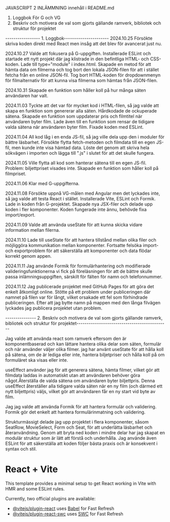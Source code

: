 JAVASCRIPT 2 INLÄMMNING
innehåll i README.md
1. Loggbok För G och VG
2. Beskriv och motivera de val som gjorts gällande ramverk, bibliotek och struktur för projektet


----------------- 1. Loggbok----------------------
2024.10.25
Försökte skriva koden direkt med React men insåg att det blev för avancerat just nu.

2024.10.27
Valde att fokusera på G-uppgiften.
Installerade ESLint och startade ett nytt projekt där jag klistrade in den befintliga HTML- och CSS-koden.
Lade till type="module" i index.html.
Skapade en metod för att hämta data om filmerna och tog bort den lokala JSON-filen för att i stället fetcha från en online JSON-fil.
Tog bort HTML-koden för dropdownmenyn för filmalternativ för att kunna visa filmerna som hämtas från JSON-filen.

2024.10.31
Skapade en funktion som håller koll på hur många säten användaren har valt.

2024.11.03
Tyckte att det var för mycket kod i HTML-filen, så jag valde att skapa en funktion som genererar alla säten.
Hårdkodade de ockuperade sätena.
Skapade en funktion som uppdaterar pris och filmtitel när användaren byter film.
Lade även till en funktion som rensar de tidigare valda sätena när användaren byter film.
Fixade koden med ESLint.

2024.11.04
All kod låg i en enda JS-fil, så jag ville dela upp den i moduler för bättre läsbarhet.
Försökte flytta fetch-metoden och filmdata till en egen JS-fil, men kunde inte visa hämtad data.
Löste det genom att skriva hela sökvägen i importen och lägga till ".js" i slutet för att det skulle fungera.

2024.11.05
Ville flytta all kod som hanterar sätena till en egen JS-fil.
Problem: biljettpriset visades inte.
Skapade en funktion som håller koll på filmpriset.

2024.11.06
Klar med G-uppgifterna.

2024.11.08
Försökte uppnå VG-målen med Angular men det lyckades inte, så jag valde att testa React i stället.
Installerade Vite, ESLint och Formik.
Lade in koden från G-projektet.
Skapade nya JSX-filer och delade upp koden i fler komponenter.
Koden fungerade inte ännu, behövde fixa import/export.

2024.11.09
Valde att använda useState för att kunna skicka vidare information mellan filerna.

2024.11.10
Lade till useState för att hantera tillstånd mellan olika filer och möjliggöra kommunikation mellan komponenter.
Fortsatte felsöka import- och exportproblem för att säkerställa att komponenter och data flödar korrekt genom appen.

2024.11.11
Jag använde Formik för formulärhantering och modifierade valideringsfunktionerna vi fick på föreläsningen för att de bättre skulle passa inlämningsuppgiften, särskilt för fälten för namn och telefonnummer.

2024.11.12
Jag publicerade projektet med GitHub Pages för att göra det enkelt åtkomligt online. Stötte på ett problem under publiceringen där namnet på filen var för långt, vilket orsakade ett fel som förhindrade publiceringen. Efter att jag bytte namn på mappen med den långa filvägen lyckades jag publicera projektet utan problem.

--------------- 2. Beskriv och motivera de val som gjorts gällande ramverk, bibliotek och struktur för projektet---------------------------------------------

Jag valde att använda react som ramverk eftersom den är komponentbaserad och kan lättare hantera olika delar som säten, formulär och när använder väljer olika filmer. jag har använt useState för att hålla koll på sätena, om de är lediga eller inte, hantera biljetpriser och hålla koll på om formuläret ska visas eller inte. 

useEffect använder jag för att generera sätena, hämta filmer, vilket gör att filmdata laddas in automatiskt utan att användaren behöver göra något.Återställa de valda sätena om användaren byter biljettpris. Denna useEffect återställer alla tidigare valda säten när en ny film (och därmed ett nytt biljettpris) väljs, vilket gör att användaren får en ny start vid byte av film.


Jag jag valde att använda Formik för att hantera formulär och validering. Formik gör det enkelt att hantera formulärinmatning och validering. 

Strukturmässigt delade jag upp projektet i flera komponenter, såsom SeatRow, MovieSelect, Form och Seat, för att underlätta läsbarhet och återanvändning. Genom att bryta ned koden i mindre delar har jag skapat en modulär struktur som är lätt att förstå och underhålla. Jag använde även ESLint för att säkerställa att koden följer bästa praxis och är konsekvent i syntax och stil.











# React + Vite

This template provides a minimal setup to get React working in Vite with HMR and some ESLint rules.

Currently, two official plugins are available:

- [@vitejs/plugin-react](https://github.com/vitejs/vite-plugin-react/blob/main/packages/plugin-react/README.md) uses [Babel](https://babeljs.io/) for Fast Refresh
- [@vitejs/plugin-react-swc](https://github.com/vitejs/vite-plugin-react-swc) uses [SWC](https://swc.rs/) for Fast Refresh


